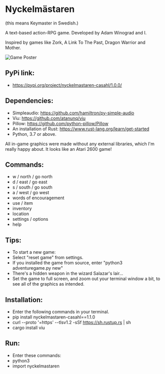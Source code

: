 # Nyckelmästaren
  
(this means Keymaster in Swedish.)

A text-based action-RPG game. Developed by Adam Winograd and I.

Inspired by games like Zork, A Link To The Past, Dragon Warrior and Mother.

![Game Poster](https://i.imgur.com/XUv2UnH.png)

## PyPi link:
- https://pypi.org/project/nyckelmastaren-casahl/1.0.0/

## Dependencies:
- Simpleaudio: https://github.com/hamiltron/py-simple-audio
- Viu: https://github.com/atanunq/viu
- Pillow: https://github.com/python-pillow/Pillow
- An installation of Rust: https://www.rust-lang.org/learn/get-started
- Python, 3.7 or above.

All in-game graphics were made without any external libraries, which I'm really happy about. It looks like an Atari 2600 game!

## Commands:
- w / north / go north
- d / east / go east
- s / south / go south
- a / west / go west
- words of encouragement
- use / item
- inventory
- location
- settings / options
- help

## Tips:
- To start a new game:
- Select "reset game" from settings.
- If you installed the game from source, enter "python3 adventuregame.py new"
- There's a hidden weapon in the wizard Salazar's lair...
- Set the game to full screen, and zoom out your terminal window a bit, to see all of the graphics as intended.

## Installation:
- Enter the following commands in your terminal.
- pip install nyckelmastaren-casahl==1.1.0
- curl --proto '=https' --tlsv1.2 -sSf https://sh.rustup.rs | sh
- cargo install viu

## Run:
- Enter these commands:
- python3
- import nyckelmastaren
